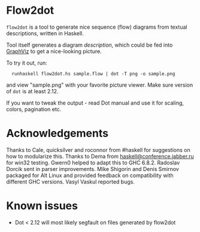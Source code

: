 Flow2dot
========
`flow2dot` is a tool to generate nice sequence (flow) diagrams from
textual descriptions, written in Haskell.

Tool itself generates a diagram _description_, which could be fed into [GraphViz](www.graphviz.org)
to get a nice-looking picture.

To try it out, run:
```
  runhaskell flow2dot.hs sample.flow | dot -T png -o sample.png
```
and view "sample.png" with your favorite picture viewer. Make sure 
version of `dot` is at least 2.12.

If you want to tweak the output - read Dot manual
and use it for scaling, colors, pagination etc.

Acknowledgements
================
Thanks to Cale, quicksilver and roconnor from #haskell for
suggestions on how to modularize this. Thanks to Dema from
haskell@conference.jabber.ru for win32 testing. Gwern0 helped
to adapt this to GHC 6.8.2. Radoslav Dorcik sent in parser improvements.
Mike Shigorin and Denis Smirnov packaged for Alt Linux and provided feedback
on compatibility with different GHC versions. Vasyl Vaskul reported bugs.

Known issues
============

* Dot < 2.12 will most likely segfault on files generated by flow2dot
